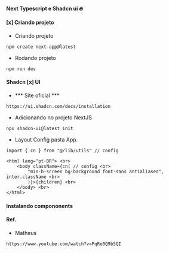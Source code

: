 #### Next Typescript e  Shadcn ui 🔥

#### [x] Criando projeto
*  Criando projeto
```
npm create next-app@latest
```

* Rodando projeto
```
npm run dev
```

#### Shadcn [x] UI
*  *** Site oficial ***
```
https://ui.shadcn.com/docs/installation
```

* Adicionando no projeto NextJS
```
npx shadcn-ui@latest init
```

* Layout Config pasta App.
```
import { cn } from "@/lib/utils" // config
```

```
<html lang="pt-BR"> <br>
    <body className={cn( // config <br>
        "min-h-screen bg-background font-sans antialiased", inter.className <br>
        )}>{children} <br>
    </body> <br>
</html>
```

#### Instalando compononents

#### Ref. 
* Matheus
```
https://www.youtube.com/watch?v=PqRe0Q9b5QI
```
